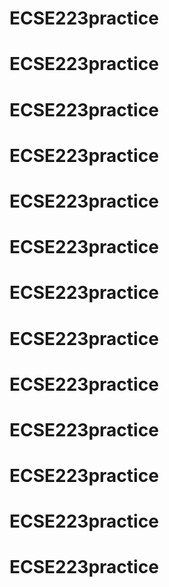 # ECSE223practice
# ECSE223practice
# ECSE223practice
# ECSE223practice
# ECSE223practice
# ECSE223practice
# ECSE223practice
# ECSE223practice
# ECSE223practice
# ECSE223practice
# ECSE223practice
# ECSE223practice
# ECSE223practice
